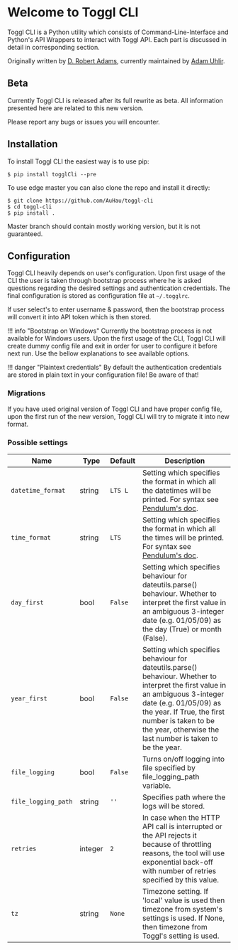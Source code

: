 # Welcome to Toggl CLI

Toggl CLI is a Python utility which consists of Command-Line-Interface and Python's API Wrappers to interact with Toggl API.
Each part is discussed in detail in corresponding section.   

Originally written by [D. Robert Adams](https://github.com/drobertadams), currently maintained by [Adam Uhlir](https://github.com/AuHau).

## Beta

Currently Toggl CLI is released after its full rewrite as beta. All information presented here are 
related to this new version.

Please report any bugs or issues you will encounter.

## Installation

To install Toggl CLI the easiest way is to use pip:

```shell
$ pip install togglCli --pre
```

To use edge master you can also clone the repo and install it directly:
```shell
$ git clone https://github.com/AuHau/toggl-cli
$ cd toggl-cli
$ pip install .
```

Master branch should contain mostly working version, but it is not guaranteed.

## Configuration

Toggl CLI heavily depends on user's configuration. Upon first usage of the CLI the user is taken through bootstrap
process where he is asked questions regarding the desired settings and authentication credentials. The final configuration is
stored as configuration file at `~/.togglrc`.

If user select's to enter username & password, then the bootstrap process will convert it into API token which is then
stored.

!!! info "Bootstrap on Windows"
    Currently the bootstrap process is not available for Windows users. Upon the first usage of the CLI, Toggl CLI will
    create dummy config file and exit in order for user to configure it before next run. Use the bellow explanations
    to see available options. 

!!! danger "Plaintext credentials"
    By default the authentication credentials are stored in plain text in your configuration file! Be aware of that!

### Migrations

If you have used original version of Toggl CLI and have proper config file, upon the first run of the new version, Toggl
CLI will try to migrate it into new format.

### Possible settings

| Name | Type | Default | Description |
| --------------|---------- |---------- | ------- |
| `datetime_format` | string | `LTS L` | Setting which specifies the format in which all the datetimes will be printed. For syntax see [Pendulum's doc](https://pendulum.eustace.io/docs/#tokens). |
| `time_format` | string | `LTS` | Setting which specifies the format in which all the times will be printed. For syntax see [Pendulum's doc](https://pendulum.eustace.io/docs/#tokens). |
| `day_first` | bool | `False` | Setting which specifies behaviour for dateutils.parse() behaviour. Whether to interpret the first value in an ambiguous 3-integer date (e.g. 01/05/09) as the day (True) or month (False). |
| `year_first` | bool | `False` | Setting which specifies behaviour for dateutils.parse() behaviour. Whether to interpret the first value in an ambiguous 3-integer date (e.g. 01/05/09) as the year. If True, the first number is taken to be the year, otherwise the last number is taken to be the year. |
| `file_logging` | bool | `False` | Turns on/off logging into file specified by file_logging_path variable. |
| `file_logging_path` | string | `''` | Specifies path where the logs will be stored. |
| `retries` | integer | `2` | In case when the HTTP API call is interrupted or the API rejects it because of throttling reasons, the tool will use exponential back-off with number of retries specified by this value. |
| `tz` | string | `None` | Timezone setting. If 'local' value is used then timezone from system's settings is used. If None, then timezone from Toggl's setting is used. |




